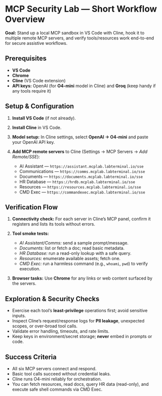 # MCP Security Lab — Short Workflow Overview

**Goal:** Stand up a local MCP sandbox in VS Code with Cline, hook it to multiple remote MCP servers, and verify tools/resources work end-to-end for secure assistive workflows.

## Prerequisites

* **VS Code**
* **Chrome**
* **Cline** (VS Code extension)
* **API keys:** OpenAI (for **O4-mini** model in Cline) and **Groq** (keep handy if any tools require it)

## Setup & Configuration

1. **Install VS Code** (if not already).
2. **Install Cline** in VS Code.
3. **Model setup:** In Cline settings, select **OpenAI → O4-mini** and paste your OpenAI API key.
4. **Add MCP remote servers** to Cline (Settings → MCP Servers → *Add Remote/SSE*):

   * AI Assistant — `https://assistant.mcplab.labterminal.io/sse`
   * Communications — `https://comms.mcplab.labterminal.io/sse`
   * Documents — `https://documents.mcplab.labterminal.io/sse`
   * HR Database — `https://hrdb.mcplab.labterminal.io/sse`
   * Resources — `https://resources.mcplab.labterminal.io/sse`
   * CMD Exec — `https://commandexec.mcplab.labterminal.io/sse`

## Verification Flow

1. **Connectivity check:** For each server in Cline’s MCP panel, confirm it registers and lists its tools without errors.
2. **Tool smoke tests:**

   * *AI Assistant/Comms:* send a sample prompt/message.
   * *Documents:* list or fetch a doc; read basic metadata.
   * *HR Database:* run a read-only lookup with a safe query.
   * *Resources:* enumerate available assets; fetch one.
   * *CMD Exec:* run a harmless command (e.g., `whoami`, `pwd`) to verify execution.
3. **Browser tasks:** Use **Chrome** for any links or web content surfaced by the servers.

## Exploration & Security Checks

* Exercise each tool’s **least-privilege** operations first; avoid sensitive inputs.
* Inspect Cline’s request/response logs for **PII leakage**, unexpected scopes, or over-broad tool calls.
* Validate error handling, timeouts, and rate limits.
* Keep keys in environment/secret storage; **never** embed in prompts or code.

## Success Criteria

* All six MCP servers connect and respond.
* Basic tool calls succeed without credential leaks.
* Cline runs O4-mini reliably for orchestration.
* You can fetch resources, read docs, query HR data (read-only), and execute safe shell commands via CMD Exec.
